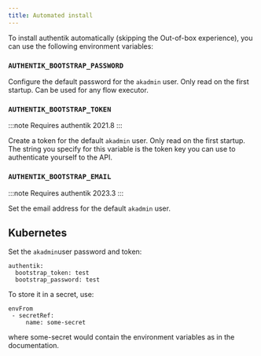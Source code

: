 ```yaml
---
title: Automated install
---
```


To install authentik automatically (skipping the Out-of-box experience), you can use the following environment variables:

### `AUTHENTIK_BOOTSTRAP_PASSWORD`

Configure the default password for the `akadmin` user. Only read on the first startup. Can be used for any flow executor.

### `AUTHENTIK_BOOTSTRAP_TOKEN`

:::note
Requires authentik 2021.8
:::

Create a token for the default `akadmin` user. Only read on the first startup. The string you specify for this variable is the token key you can use to authenticate yourself to the API.

### `AUTHENTIK_BOOTSTRAP_EMAIL`

:::note
Requires authentik 2023.3
:::

Set the email address for the default `akadmin` user.

## Kubernetes

Set the `akadmin`user password and token:
```
authentik:
  bootstrap_token: test
  bootstrap_password: test
```

To store it in a secret, use:
```
envFrom
 - secretRef:
     name: some-secret
```
where some-secret would contain the environment variables as in the documentation.
